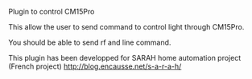 Plugin to control CM15Pro

This allow the user to send command to control light through CM15Pro.

You should be able to send rf and line command.

This plugin has been developped for SARAH home automation project (French project)
http://blog.encausse.net/s-a-r-a-h/
